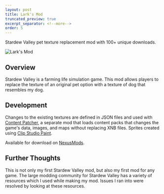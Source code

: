 ```yaml
---
layout: post
title: Lark's Mod
truncated_preview: true
excerpt_separator: <!--more-->
order: 5
---  
```


Stardew Valley pet texture replacement mod with 100+ unique downloads. 

![Lark's Mod](../works/mod-resize.png)

## Overview
Stardew Valley is a farming life simulation game. This mod allows players to replace the texture of an original pet option with a texture of dog that resembles my dog. 

## Development
Changes to the existing textures are defined in JSON files and used with [Content Patcher](https://www.nexusmods.com/stardewvalley/mods/1915), a separate mod that loads content packs that changes the game's data, images, and maps without replacing XNB files. Sprites created using [Clip Studio Paint](https://www.clipstudio.net/en/).

Available for download on [NexusMods](https://www.nexusmods.com/stardewvalley/mods/17889). 

<!--more-->

## Further Thoughts
This is not only my first Stardew Valley mod, but also my first mod for any game. The large modding community for Stardew Valley has a variety of resources which I used while making my mod. Issues I ran into were resolved by looking at these resources. 